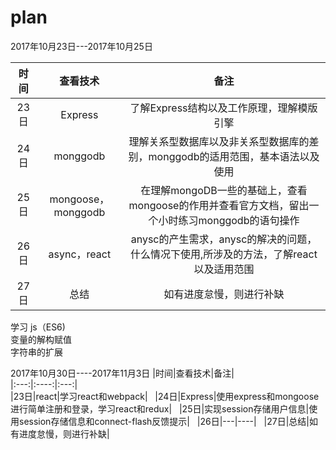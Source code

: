 # plan

2017年10月23日---2017年10月25日  


|时间|查看技术|备注|  
|:---:|:----:|:---:|  
|23日|Express|了解Express结构以及工作原理，理解模版引擎|  
|24日|monggodb|理解关系型数据库以及非关系型数据库的差别，monggodb的适用范围，基本语法以及使用|  
|25日|mongoose，monggodb|在理解mongoDB一些的基础上，查看mongoose的作用并查看官方文档，留出一个小时练习monggodb的语句操作|  
|26日|async，react|anysc的产生需求，anysc的解决的问题，什么情况下使用,所涉及的方法，了解react以及适用范围|  
|27日|总结|如有进度怠慢，则进行补缺|  

学习 js（ES6)  
变量的解构赋值  
字符串的扩展  
 

2017年10月30日----2017年11月3日
|时间|查看技术|备注|  
|:---:|:----:|:---:|  
|23日|react|学习react和webpack|  
|24日|Express|使用express和mongoose进行简单注册和登录，学习react和redux|  
|25日|实现session存储用户信息|使用session存储信息和connect-flash反馈提示|  
|26日|---|----|  
|27日|总结|如有进度怠慢，则进行补缺|  
 

